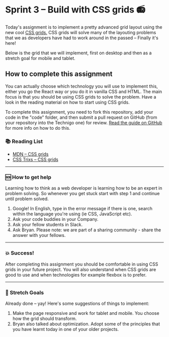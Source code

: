 # Sprint 3 – Build with CSS grids :radio:

Today's assignment is to implement a pretty advanced grid layout using the new cool [CSS grids.](https://css-tricks.com/snippets/css/complete-guide-grid/) CSS grids will solve many of the layouting problems that we as developers have had to work around in the passed – Finally it's here! 

Below is the grid that we will implement, first on desktop and then as a stretch goal for mobile and tablet. 

## How to complete this assignment

You can actually choose which technology you will use to implement this, either you go the React way or you do it in vanilla CSS and HTML. The main focus is that you should be using CSS grids to solve the problem. Have a look in the reading material on how to start using CSS grids. 

To complete this assignment, you need to fork this repository, add your code in the "code" folder, and then submit a pull request on GitHub (from your repository into the Technigo one) for review. [Read the guide on GitHub](https://guides.github.com/activities/forking/) for more info on how to do this.

### :books: Reading List

* [MDN – CSS grids](https://developer.mozilla.org/en-US/docs/Web/CSS/CSS_Grid_Layout)
* [CSS Trixs – CSS grids](https://css-tricks.com/snippets/css/complete-guide-grid/)

---

### :sos: How to get help
Learning how to think as a web developer is learning how to be an expert in problem solving. So whenever you get stuck start with step 1 and continue until problem solved.

1. Google! In English, type in the error message if there is one, search within the language you're using (ie CSS, JavaScript etc).
2. Ask your code buddies in your Company.
3. Ask your fellow students in Slack.
4. Ask Bryan. Please note: we are part of a sharing community - share the answer with your fellows.

---

### :boom: Success!

After completing this assignment you should be comfortable in using CSS grids in your future project. You will also understand when CSS grids are good to use and when technologies for example flexbox is to prefer. 

---

### :runner: Stretch Goals

Already done – yay! Here's some suggestions of things to implement: 
1. Make the page responsive and work for tablet and mobile. You choose how the grid should transform. 
1. Bryan also talked about optimization. Adopt some of the principles that you have learnt today in one of your older projects. 
